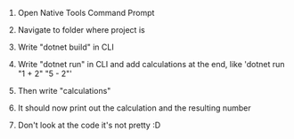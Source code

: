 1. Open Native Tools Command Prompt
2. Navigate to folder where project is
3. Write "dotnet build" in CLI
4. Write "dotnet run" in CLI and add calculations at the end, like 'dotnet run "1 + 2" "5 - 2"'
5. Then write "calculations"
7. It should now print out the calculation and the resulting number

8. Don't look at the code it's not pretty :D
